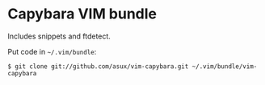 Capybara VIM bundle
=====================

Includes snippets and ftdetect.

Put code in `~/.vim/bundle`:

    $ git clone git://github.com/asux/vim-capybara.git ~/.vim/bundle/vim-capybara

